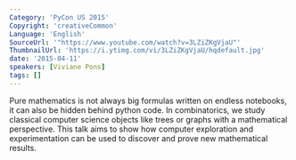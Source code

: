 ```yaml
---
Category: 'PyCon US 2015'
Copyright: 'creativeCommon'
Language: 'English'
SourceUrl: '"https://www.youtube.com/watch?v=3LZiZKgVjaU"'
ThumbnailUrl: 'https://i.ytimg.com/vi/3LZiZKgVjaU/hqdefault.jpg'
date: '2015-04-11'
speakers: [Viviane Pons]
tags: []
---
```

Pure mathematics is not always big formulas written on endless notebooks, it can also be hidden behind python code. In combinatorics, we study classical computer science objects like trees or graphs with a mathematical perspective. This talk aims to show how computer exploration and experimentation can be used to discover and prove new mathematical results.

